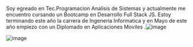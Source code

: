 Soy egreado en Tec.Programacion Analisis de Sistemas y actualmente me encuentro cursando un Bootcamp en Desarrollo Full Stack JS. Estoy terminando este año la carrera de Ingeneria Informatica y en Mayo de este año empiezo con un Diplomado en Aplicaciones Moviles .![image](https://user-images.githubusercontent.com/52941656/217721479-2d7f7813-8aea-49db-8363-837350112e9f.png)

![image](https://user-images.githubusercontent.com/52941656/217721065-7308f5e2-a6bd-4de6-aa1a-16287b16f1ef.png)

